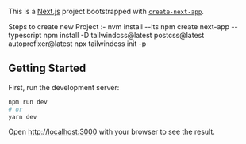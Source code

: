 This is a [Next.js](https://nextjs.org/) project bootstrapped with [`create-next-app`](https://github.com/vercel/next.js/tree/canary/packages/create-next-app).

Steps to create new Project :-
nvm install --lts
npm create next-app --typescript
npm install -D tailwindcss@latest postcss@latest autoprefixer@latest
npx tailwindcss init -p


## Getting Started

First, run the development server:

```bash
npm run dev
# or
yarn dev
```

Open [http://localhost:3000](http://localhost:3000) with your browser to see the result.

